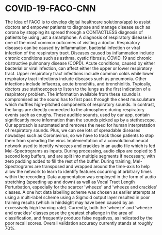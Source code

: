 # COVID-19-FACO-CNN
The Idea of FACO is to develop digital healthcare solutions(app) to assist doctors and empower patients to diagnose and manage disease such as corona by stopping its spread through a CONTACTLESS diagnosis of patients by using just a smartphone.
A diagnosis of respiratory disease is one of the most common outcomes of visiting a doctor. Respiratory diseases can be caused by inflammation, bacterial infection or viral infection of the respiratory tract. Diseases caused by inflammation include chronic conditions such as asthma, cystic fibrosis, COVID-19 and chronic obstructive pulmonary disease (COPD). Acute conditions, caused by either bacterial or viral infection, can affect either the upper or lower respiratory tract. Upper respiratory tract infections include common colds while lower respiratory tract infections include diseases such as pneumonia. Other infections include influenza, acute bronchitis, and bronchiolitis. Typically, doctors use stethoscopes to listen to the lungs as the first indication of a respiratory problem. The information available from these sounds is compromised as the sound has to first pass through the chest musculature which muffles high-pitched components of respiratory sounds. In contrast, the lungs are directly connected to the atmosphere during respiratory events such as coughs.
These audible sounds, used by our app, contain significantly more information than the sounds picked up by a stethoscope. Our approach is automated and removes the need for human interpretation of respiratory sounds. Plus, we can see lots of spreadable diseases nowadays such as Coronavirus, so we have to track those patients to stop them from spreading the virus
Implementation of a convolutional neural network used to identify wheezes and crackles in an audio file which is fed Mel-Spectrograms as inputs. During processing, audio clips are copied to 5 second long buffers, and are split into multiple segments if necessary, with zero padding added to fill the rest of the buffer. During training, Mel-Spectrograms are transposed and wrapped around the time-axis to help allow the network to learn to identify features occurring at arbitrary times within the recording. Data augmentation was employed in the form of audio stretching (speeding up and down) as well as Vocal Tract Length Perturbation, especially for the scarcer 'wheeze' and 'wheeze and crackles' classes. A one hot data labelling scheme was chosen as earlier attempts at using a multi-label scheme using a Sigmoid output layer resulted in poor training results (which in hindsight may have been caused by an excessively high learning rate). Currently, both the 'wheeze' and 'wheeze and crackles' classes pose the greatest challenge in the area of classification, and frequently produce false negatives, as indicated by the poor recall scores. Overall validation accuracy currently stands at roughly 70%.
